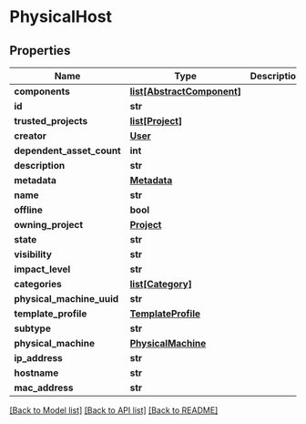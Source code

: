 # PhysicalHost

## Properties
Name | Type | Description | Notes
------------ | ------------- | ------------- | -------------
**components** | [**list[AbstractComponent]**](AbstractComponent.md) |  | [optional] 
**id** | **str** |  | [optional] 
**trusted_projects** | [**list[Project]**](Project.md) |  | [optional] 
**creator** | [**User**](User.md) |  | [optional] 
**dependent_asset_count** | **int** |  | [optional] 
**description** | **str** |  | [optional] 
**metadata** | [**Metadata**](Metadata.md) |  | [optional] 
**name** | **str** |  | [optional] 
**offline** | **bool** |  | [optional] 
**owning_project** | [**Project**](Project.md) |  | [optional] 
**state** | **str** |  | [optional] 
**visibility** | **str** |  | [optional] 
**impact_level** | **str** |  | [optional] 
**categories** | [**list[Category]**](Category.md) |  | [optional] 
**physical_machine_uuid** | **str** |  | [optional] 
**template_profile** | [**TemplateProfile**](TemplateProfile.md) |  | [optional] 
**subtype** | **str** |  | 
**physical_machine** | [**PhysicalMachine**](PhysicalMachine.md) |  | [optional] 
**ip_address** | **str** |  | [optional] 
**hostname** | **str** |  | [optional] 
**mac_address** | **str** |  | [optional] 

[[Back to Model list]](../README.md#documentation-for-models) [[Back to API list]](../README.md#documentation-for-api-endpoints) [[Back to README]](../README.md)


